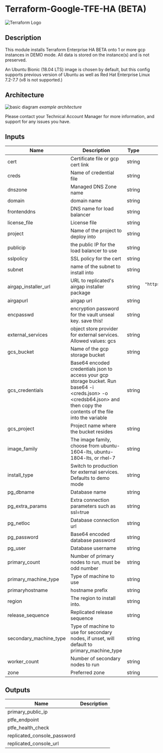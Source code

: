 # Terraform-Google-TFE-HA (BETA)

![Terraform Logo](https://github.com/hashicorp/terraform-google-tfe-ha/blob/v0.0.1-beta/assets/TerraformLogo.png?raw=true)

## Description

This module installs Terraform Enterprise HA BETA onto 1 or more gcp instances in DEMO mode. All data is stored on the instance(s) and is not preserved. 

An Ubuntu Bionic (18.04 LTS) image is chosen by default, but this config supports previous version of Ubuntu as well as Red Hat Enterprise Linux 7.2-7.7 (v8 is not supported.)

## Architecture

![basic diagram](https://github.com/hashicorp/terraform-google-tfe-ha/blob/v0.0.1-beta/assets/gcp_diagram.jpg?raw=true)
_example architecture_

Please contact your Technical Account Manager for more information, and support for any issues you have.

## Inputs

| Name | Description | Type | Default | Required |
|------|-------------|:----:|:-----:|:-----:|
| cert | Certificate file or gcp cert link | string | n/a | yes |
| creds | Name of credential file | string | n/a | yes |
| dnszone | Managed DNS Zone name | string | n/a | yes |
| domain | domain name | string | n/a | yes |
| frontenddns | DNS name for load balancer | string | n/a | yes |
| license\_file | License file | string | n/a | yes |
| project | Name of the project to deploy into | string | n/a | yes |
| publicip | the public IP for the load balancer to use | string | n/a | yes |
| sslpolicy | SSL policy for the cert | string | n/a | yes |
| subnet | name of the subnet to install into | string | n/a | yes |
| airgap\_installer\_url | URL to replicated's airgap installer package | string | `"https://install.terraform.io/installer/replicated-v5.tar.gz"` | no |
| airgapurl | airgap url | string | `"none"` | no |
| encpasswd | encryption password for the vault unseal key. save this! | string | `""` | no |
| external\_services | object store provider for external services. Allowed values: gcs | string | `""` | no |
| gcs\_bucket | Name of the gcp storage bucket | string | `""` | no |
| gcs\_credentials | Base64 encoded credentials json to access your gcp storage bucket. Run base64 -i <creds.json> -o <credsb64.json> and then copy the contents of the file into the variable | string | `""` | no |
| gcs\_project | Project name where the bucket resides | string | `""` | no |
| image\_family | The image family, choose from ubuntu-1604-lts, ubuntu-1804-lts, or rhel-7 | string | `"ubuntu-1804-lts"` | no |
| install\_type | Switch to production for external services. Defaults to demo mode | string | `"poc"` | no |
| pg\_dbname | Database name | string | `""` | no |
| pg\_extra\_params | Extra connection parameters such as ssl=true | string | `""` | no |
| pg\_netloc | Database connection url | string | `""` | no |
| pg\_password | Base64 encoded database password | string | `""` | no |
| pg\_user | Database username | string | `""` | no |
| primary\_count | Number of primary nodes to run, must be odd number | string | `"1"` | no |
| primary\_machine\_type | Type of machine to use | string | `"n1-standard-4"` | no |
| primaryhostname | hostname prefix | string | `"ptfe-primary"` | no |
| region | The region to install into. | string | `"us-central1"` | no |
| release\_sequence | Replicated release sequence | string | `"latest"` | no |
| secondary\_machine\_type | Type of machine to use for secondary nodes, if unset, will default to primary_machine_type | string | `"n1-standard-4"` | no |
| worker\_count | Number of secondary nodes to run | string | `"0"` | no |
| zone | Preferred zone | string | `"us-central1-a"` | no |

## Outputs

| Name | Description |
|------|-------------|
| primary\_public\_ip |  |
| ptfe\_endpoint |  |
| ptfe\_health\_check |  |
| replicated\_console\_password |  |
| replicated\_console\_url |  |

